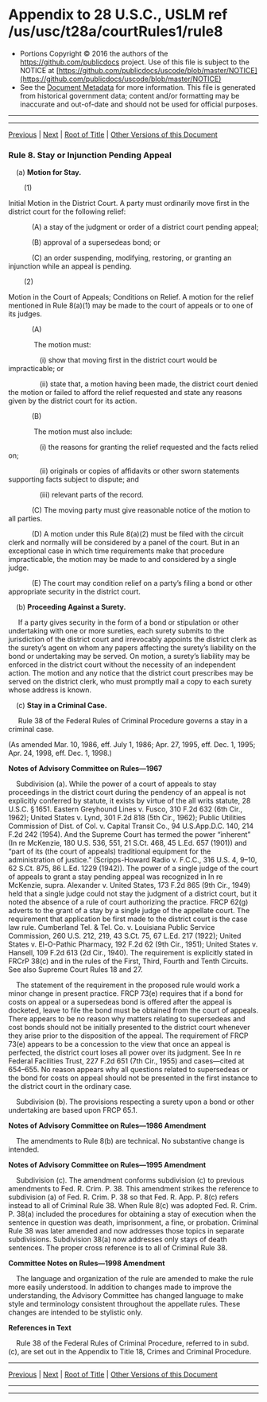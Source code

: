 ---
---

# Appendix to 28 U.S.C., USLM ref /us/usc/t28a/courtRules1/rule8

* Portions Copyright © 2016 the authors of the https://github.com/publicdocs project.
  Use of this file is subject to the NOTICE at [https://github.com/publicdocs/uscode/blob/master/NOTICE](https://github.com/publicdocs/uscode/blob/master/NOTICE)
* See the [Document Metadata](././../../../..//README.md) for more information.
  This file is generated from historical government data; content and/or formatting may be inaccurate and out-of-date and should not be used for official purposes.

----------
----------

[Previous](./../../../..//us/usc/t28a/courtRules1/m__us_usc_t28a_courtRules1_rule7.md) | [Next](./../../../..//us/usc/t28a/courtRules1/m__us_usc_t28a_courtRules1_rule9.md) | [Root of Title](./../../../../) | [Other Versions of this Document](https://publicdocs.github.io/go/links?ns=uslm&ref=%2Fus%2Fusc%2Ft28a%2FcourtRules1%2Frule8)

### Rule 8. Stay or Injunction Pending Appeal

    (a) __Motion for Stay.__ 

        (1)

 Initial Motion in the District Court. A party must ordinarily move first in the district court for the following relief:

            (A) a stay of the judgment or order of a district court pending appeal;

            (B) approval of a supersedeas bond; or

            (C) an order suspending, modifying, restoring, or granting an injunction while an appeal is pending.

        (2)

 Motion in the Court of Appeals; Conditions on Relief. A motion for the relief mentioned in Rule 8(a)(1) may be made to the court of appeals or to one of its judges.

            (A)

             The motion must:

                (i) show that moving first in the district court would be impracticable; or

                (ii) state that, a motion having been made, the district court denied the motion or failed to afford the relief requested and state any reasons given by the district court for its action.

            (B)

             The motion must also include:

                (i) the reasons for granting the relief requested and the facts relied on;

                (ii) originals or copies of affidavits or other sworn statements supporting facts subject to dispute; and

                (iii) relevant parts of the record.

            (C) The moving party must give reasonable notice of the motion to all parties.

            (D) A motion under this Rule 8(a)(2) must be filed with the circuit clerk and normally will be considered by a panel of the court. But in an exceptional case in which time requirements make that procedure impracticable, the motion may be made to and considered by a single judge.

            (E) The court may condition relief on a party’s filing a bond or other appropriate security in the district court.

    (b) __Proceeding Against a Surety.__ 

     If a party gives security in the form of a bond or stipulation or other undertaking with one or more sureties, each surety submits to the jurisdiction of the district court and irrevocably appoints the district clerk as the surety’s agent on whom any papers affecting the surety’s liability on the bond or undertaking may be served. On motion, a surety’s liability may be enforced in the district court without the necessity of an independent action. The motion and any notice that the district court prescribes may be served on the district clerk, who must promptly mail a copy to each surety whose address is known.

    (c) __Stay in a Criminal Case.__ 

     Rule 38 of the Federal Rules of Criminal Procedure governs a stay in a criminal case.

(As amended Mar. 10, 1986, eff. July 1, 1986; Apr. 27, 1995, eff. Dec. 1, 1995; Apr. 24, 1998, eff. Dec. 1, 1998.)

 __Notes of Advisory Committee on Rules—1967__ 

    Subdivision (a). While the power of a court of appeals to stay proceedings in the district court during the pendency of an appeal is not explicitly conferred by statute, it exists by virtue of the all writs statute, 28 U.S.C. § 1651. Eastern Greyhound Lines v. Fusco, 310 F.2d 632 (6th Cir., 1962); United States v. Lynd, 301 F.2d 818 (5th Cir., 1962); Public Utilities Commission of Dist. of Col. v. Capital Transit Co., 94 U.S.App.D.C. 140, 214 F.2d 242 (1954). And the Supreme Court has termed the power “inherent” (In re McKenzie, 180 U.S. 536, 551, 21 S.Ct. 468, 45 L.Ed. 657 (1901)) and “part of its (the court of appeals) traditional equipment for the administration of justice.” (Scripps-Howard Radio v. F.C.C., 316 U.S. 4, 9–10, 62 S.Ct. 875, 86 L.Ed. 1229 (1942)). The power of a single judge of the court of appeals to grant a stay pending appeal was recognized in In re McKenzie, supra. Alexander v. United States, 173 F.2d 865 (9th Cir., 1949) held that a single judge could not stay the judgment of a district court, but it noted the absence of a rule of court authorizing the practice. FRCP 62(g) adverts to the grant of a stay by a single judge of the appellate court. The requirement that application be first made to the district court is the case law rule. Cumberland Tel. & Tel. Co. v. Louisiana Public Service Commission, 260 U.S. 212, 219, 43 S.Ct. 75, 67 L.Ed. 217 (1922); United States v. El-O-Pathic Pharmacy, 192 F.2d 62 (9th Cir., 1951); United States v. Hansell, 109 F.2d 613 (2d Cir., 1940). The requirement is explicitly stated in FRCrP 38(c) and in the rules of the First, Third, Fourth and Tenth Circuits. See also Supreme Court Rules 18 and 27.

    The statement of the requirement in the proposed rule would work a minor change in present practice. FRCP 73(e) requires that if a bond for costs on appeal or a supersedeas bond is offered after the appeal is docketed, leave to file the bond must be obtained from the court of appeals. There appears to be no reason why matters relating to supersedeas and cost bonds should not be initially presented to the district court whenever they arise prior to the disposition of the appeal. The requirement of FRCP 73(e) appears to be a concession to the view that once an appeal is perfected, the district court loses all power over its judgment. See In re Federal Facilities Trust, 227 F.2d 651 (7th Cir., 1955) and cases—cited at 654–655. No reason appears why all questions related to supersedeas or the bond for costs on appeal should not be presented in the first instance to the district court in the ordinary case.

    Subdivision (b). The provisions respecting a surety upon a bond or other undertaking are based upon FRCP 65.1.

 __Notes of Advisory Committee on Rules—1986 Amendment__ 

    The amendments to Rule 8(b) are technical. No substantive change is intended.

 __Notes of Advisory Committee on Rules—1995 Amendment__ 

    Subdivision (c). The amendment conforms subdivision (c) to previous amendments to Fed. R. Crim. P. 38. This amendment strikes the reference to subdivision (a) of Fed. R. Crim. P. 38 so that Fed. R. App. P. 8(c) refers instead to all of Criminal Rule 38. When Rule 8(c) was adopted Fed. R. Crim. P. 38(a) included the procedures for obtaining a stay of execution when the sentence in question was death, imprisonment, a fine, or probation. Criminal Rule 38 was later amended and now addresses those topics in separate subdivisions. Subdivision 38(a) now addresses only stays of death sentences. The proper cross reference is to all of Criminal Rule 38.

 __Committee Notes on Rules—1998 Amendment__ 

    The language and organization of the rule are amended to make the rule more easily understood. In addition to changes made to improve the understanding, the Advisory Committee has changed language to make style and terminology consistent throughout the appellate rules. These changes are intended to be stylistic only.

 __References in Text__ 

    Rule 38 of the Federal Rules of Criminal Procedure, referred to in subd. (c), are set out in the Appendix to Title 18, Crimes and Criminal Procedure.

----------

[Previous](./../../../..//us/usc/t28a/courtRules1/m__us_usc_t28a_courtRules1_rule7.md) | [Next](./../../../..//us/usc/t28a/courtRules1/m__us_usc_t28a_courtRules1_rule9.md) | [Root of Title](./../../../../) | [Other Versions of this Document](https://publicdocs.github.io/go/links?ns=uslm&ref=%2Fus%2Fusc%2Ft28a%2FcourtRules1%2Frule8)

----------
----------



